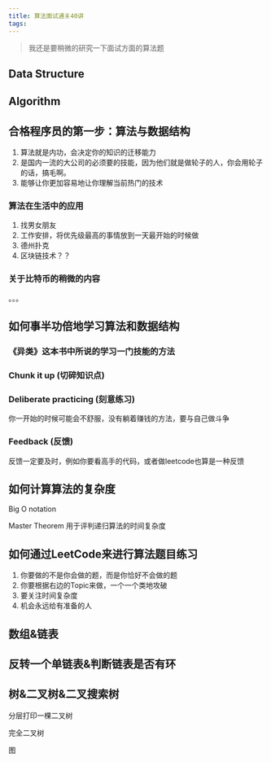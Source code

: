 ```yaml
---
title: 算法面试通关40讲
tags:
---
```


> 我还是要稍微的研究一下面试方面的算法题

## Data Structure

## Algorithm

<!-- more -->

## 合格程序员的第一步：算法与数据结构

1. 算法就是内功，会决定你的知识的迁移能力
2. 是国内一流的大公司的必须要的技能，因为他们就是做轮子的人，你会用轮子的话，搞毛啊。
3. 能够让你更加容易地让你理解当前热门的技术

### 算法在生活中的应用

1. 找男女朋友
2. 工作安排，将优先级最高的事情放到一天最开始的时候做
3. 德州扑克
4. 区块链技术？？

### 关于比特币的稍微的内容

。。。

## 如何事半功倍地学习算法和数据结构

### 《异类》这本书中所说的学习一门技能的方法

### Chunk it up (切碎知识点)

### Deliberate practicing (刻意练习)

你一开始的时候可能会不舒服，没有躺着赚钱的方法，要与自己做斗争

### Feedback (反馈)

反馈一定要及时，例如你要看高手的代码，或者做leetcode也算是一种反馈

## 如何计算算法的复杂度

Big O notation

Master Theorem 用于评判递归算法的时间复杂度

## 如何通过LeetCode来进行算法题目练习

1. 你要做的不是你会做的题，而是你恰好不会做的题
2. 你要根据右边的Topic来做，一个一个类地攻破
3. 要关注时间复杂度
4. 机会永远给有准备的人

## 数组&链表

## 反转一个单链表&判断链表是否有环

## 树&二叉树&二叉搜索树

分层打印一棵二叉树

完全二叉树

图